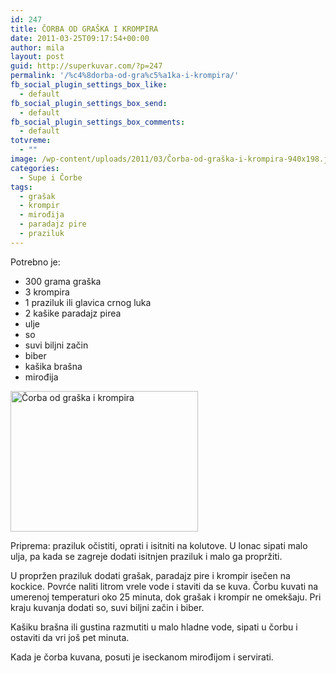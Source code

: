 ```yaml
---
id: 247
title: ČORBA OD GRAŠKA I KROMPIRA
date: 2011-03-25T09:17:54+00:00
author: mila
layout: post
guid: http://superkuvar.com/?p=247
permalink: '/%c4%8dorba-od-gra%c5%a1ka-i-krompira/'
fb_social_plugin_settings_box_like:
  - default
fb_social_plugin_settings_box_send:
  - default
fb_social_plugin_settings_box_comments:
  - default
totvreme:
  - ""
image: /wp-content/uploads/2011/03/Čorba-od-graška-i-krompira-940x198.jpg
categories:
  - Supe i Čorbe
tags:
  - grašak
  - krompir
  - mirođija
  - paradajz pire
  - praziluk
---
```

Potrebno je:

  * 300 grama graška
  * 3 krompira
  * 1 praziluk ili glavica crnog luka
  * 2 kašike paradajz pirea
  * ulje
  * so
  * suvi biljni začin
  * biber
  * kašika brašna
  * mirođija

<img class="alignnone size-medium wp-image-5065" src="//superkuvar.com/wp-content/uploads/2011/03/Čorba-od-graška-i-krompira-300x225.jpg" alt="Čorba od graška i krompira" width="300" height="225" /> 

Priprema: praziluk očistiti, oprati i isitniti na kolutove. U lonac sipati malo ulja, pa kada se zagreje dodati isitnjen praziluk i malo ga propržiti.

U propržen praziluk dodati grašak, paradajz pire i krompir isečen na kockice. Povrće naliti litrom vrele vode i staviti da se kuva. Čorbu kuvati na umerenoj temperaturi oko 25 minuta, dok grašak i krompir ne omekšaju. Pri kraju kuvanja dodati so, suvi biljni začin i biber.

Kašiku brašna ili gustina razmutiti u malo hladne vode, sipati u čorbu i ostaviti da vri još pet minuta.

Kada je čorba kuvana, posuti je iseckanom mirođijom i servirati.